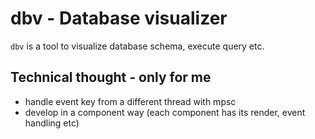 # dbv - Database visualizer

`dbv` is a tool to visualize database schema, execute query etc.

## Technical thought - only for me

- handle event key from a different thread with mpsc
- develop in a component way (each component has its render, event handling etc)

